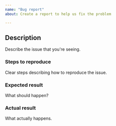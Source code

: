 ```yaml
---
name: "Bug report"
about: Create a report to help us fix the problem

---
```


## Description

Describe the issue that you're seeing.

### Steps to reproduce

Clear steps describing how to reproduce the issue.

### Expected result

What should happen?

### Actual result

What actually happens.